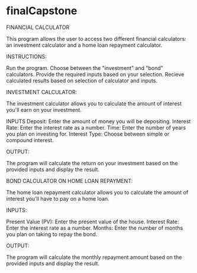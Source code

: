 # finalCapstone

FINANCIAL CALCULATOR

This program allows the user to access two different financial calculators: an investment calculator and a home loan repayment calculator.

INSTRUCTIONS:

Run the program.
Choose between the "investment" and "bond" calculators.
Provide the required inputs based on your selection.
Recieve calculated results based on selection of calculator and inputs. 

INVESTMENT CALCULATOR:

The investment calculator allows you to calculate the amount of interest you'll earn on your investment.

INPUTS
Deposit: Enter the amount of money you will be depositing.
Interest Rate: Enter the interest rate as a number.
Time: Enter the number of years you plan on investing for.
Interest Type: Choose between simple or compound interest.

OUTPUT:

The program will calculate the return on your investment based on the provided inputs and display the result.

BOND CALCULATOR ON HOME LOAN REPAYMENT:

The home loan repayment calculator allows you to calculate the amount of interest you'll have to pay on a home loan.

INPUTS:

Present Value (PV): Enter the present value of the house.
Interest Rate: Enter the interest rate as a number.
Months: Enter the number of months you plan on taking to repay the bond.

OUTPUT:

The program will calculate the monthly repayment amount based on the provided inputs and display the result.

